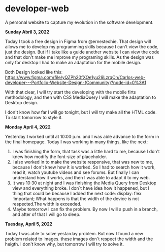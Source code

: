 # developer-web
A personal website to capture my evolution in the software development.

**Sunday Abril 3, 2022**

Today I took a free design in Figma from @ernestechie. That design will allows me to develop my programming skills because I can't view the code, just the design. But if I take like a guide another website I can view the code and that don't make me improve my programing skills. As the design was only for desktop I had to make an adaptation for the mobile design.

Both Design looked like this: 
https://www.figma.com/file/yQZPh20fXOe1yu26LzrqCn/Carlos-web-developer---Portfolio-Website-Design-(Community)?node-id=0%3A1

With that clear, I will try start the developing with the mobile firts methodology, and then with CSS MediaQuery I will make the adaptation to Desktop design.

I don't know how far I will go tonight, but I will try make all the HTML code. To start tomorrow to style it.

**Monday April 4, 2022**

Yesterday I worked until at 10:00 p.m. and I was able advance to the form in the final homepage.
Today I was working in many things, like the next:
1. I was finishing the form, that task was a little hard to me, because I don't knew how modify the font-size of placeholder.
2. I also worked in to make the website responsive, that was new to me, because I don't knew how it is worked. So I had to search how it work, read it, watch youtube videos and see forums. But finally I can understand how it works, and then I was able to adapt it to my web.
3. It was 10:30 at night and I was finishing the Media Query from Desktop view and everything broke. I don´t have idea how it happened, but I thing that could be because I added the next code: display: flex !important;
What happens is that the width of the device is not respected.The width is exceeded.
4. Maybe tomorrow I can fix the problem. By now I will a push in a branch, and after of that I will go to sleep.

**Tuesday,  April 5, 2022**

Today I was able to solve yestarday problem. But now I found a new problem related to images. these images don´t respect the width and the heigth. I don't know why, but tomorrow I will try to solve it.